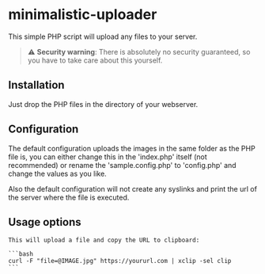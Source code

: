 # minimalistic-uploader

This simple PHP script will upload any files to your server.

> :warning: **Security warning**: There is absolutely no security guaranteed, so you have to take care about this yourself.

## Installation

Just drop the PHP files in the directory of your webserver.

## Configuration

The default configuration uploads the images in the same folder as the PHP file is, you can either change this in the 'index.php' itself (not recommended) or rename the 'sample.config.php' to 'config.php' and change the values as you like.

Also the default configuration will not create any syslinks and print the url of the server where the file is executed.

## Usage options

	This will upload a file and copy the URL to clipboard:

	```bash
	curl -F "file=@IMAGE.jpg" https://yoururl.com | xclip -sel clip
	```
  
  
